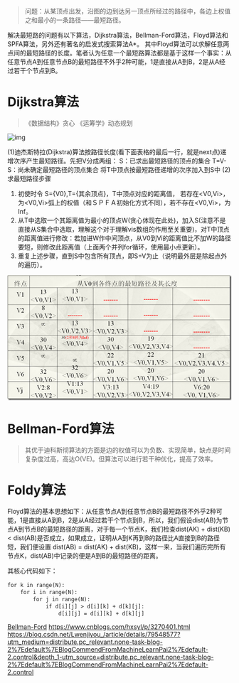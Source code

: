 > 问题：从某顶点出发，沿图的边到达另一顶点所经过的路径中，各边上权值之和最小的一条路径——最短路径。

解决最短路的问题有以下算法，Dijkstra算法，Bellman-Ford算法，Floyd算法和SPFA算法，另外还有著名的启发式搜索算法A*。
其中Floyd算法可以求解任意两点间的最短路径的长度。笔者认为任意一个最短路算法都是基于这样一个事实：从任意节点A到任意节点B的最短路径不外乎2种可能，1是直接从A到B，2是从A经过若干个节点到B。

# Dijkstra算法

> 《数据结构》贪心  《运筹学》动态规划

![img](../img/img.png)

(1)迪杰斯特拉(Dijkstra)算法按路径长度(看下面表格的最后一行，就是next点)递增次序产生最短路径。先把V分成两组：
S：已求出最短路径的顶点的集合
T=V-S：尚未确定最短路径的顶点集合
将T中顶点按最短路径递增的次序加入到S中
(2)求最短路径步骤

1. 初使时令 S={V0},T={其余顶点}，T中顶点对应的距离值， 若存在<V0,Vi>，为<V0,Vi>弧上的权值（和ＳＰＦＡ初始化方式不同），若不存在<V0,Vi>，为Inf。
2. 从T中选取一个其距离值为最小的顶点W(贪心体现在此处)，加入S(注意不是直接从S集合中选取，理解这个对于理解vis数组的作用至关重要)，对T中顶点的距离值进行修改：若加进W作中间顶点，从V0到Vi的距离值比不加W的路径要短，则修改此距离值（上面两个并列for循环，使用最小点更新）。
3. 重复上述步骤，直到S中包含所有顶点，即S=V为止（说明最外层是除起点外的遍历）。

![](../img/zd2.png)

# Bellman-Ford算法
> 其优于迪科斯彻算法的方面是边的权值可以为负数、实现简单，缺点是时间复杂度过高，高达O(VE)。但算法可以进行若干种优化，提高了效率。


# Foldy算法

Floyd算法的基本思想如下：从任意节点A到任意节点B的最短路径不外乎2种可能，1是直接从A到B，2是从A经过若干个节点到B，所以，我们假设dist(AB)为节点A到节点B的最短路径的距离，对于每一个节点K，我们检查dist(AK) + dist(KB) < dist(AB)是否成立，如果成立，证明从A到K再到B的路径比A直接到B的路径短，我们便设置 dist(AB) = dist(AK) + dist(KB)，这样一来，当我们遍历完所有节点K，dist(AB)中记录的便是A到B的最短路径的距离。

其核心代码如下：
```
for k in range(N):
    for i in range(N):
        for j in range(N):
            if d[i][j] > d[i][k] + d[k][j]:
                d[i][j] = d[i][k] + d[k][j]
```

[Bellman-Ford](http://www.wutianqi.com/blog/1912.html)
https://www.cnblogs.com/hxsyl/p/3270401.html
https://blog.csdn.net/Lwenjiyou_/article/details/79548577?utm_medium=distribute.pc_relevant.none-task-blog-2%7Edefault%7EBlogCommendFromMachineLearnPai2%7Edefault-2.control&depth_1-utm_source=distribute.pc_relevant.none-task-blog-2%7Edefault%7EBlogCommendFromMachineLearnPai2%7Edefault-2.control